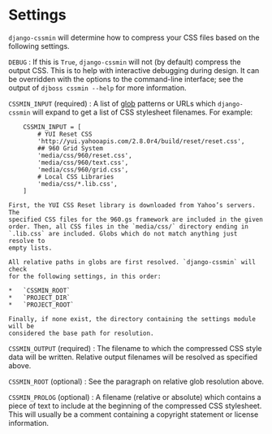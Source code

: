 # Settings

`django-cssmin` will determine how to compress your CSS files based on the
following settings.

`DEBUG`
:   If this is `True`, `django-cssmin` will not (by default) compress the output
    CSS. This is to help with interactive debugging during design. It can be
    overridden with the options to the command-line interface; see the output of
    `djboss cssmin --help` for more information.

`CSSMIN_INPUT` (required)
:   A list of [glob][] patterns or URLs which `django-cssmin` will expand to get
    a list of CSS stylesheet filenames. For example:
      
  [glob]: http://docs.python.org/library/glob.html
    
        CSSMIN_INPUT = [
            # YUI Reset CSS
            'http://yui.yahooapis.com/2.8.0r4/build/reset/reset.css',
            ## 960 Grid System
            'media/css/960/reset.css',
            'media/css/960/text.css',
            'media/css/960/grid.css',
            # Local CSS Libraries
            'media/css/*.lib.css',
        ]
    
    First, the YUI CSS Reset library is downloaded from Yahoo’s servers. The
    specified CSS files for the 960.gs framework are included in the given
    order. Then, all CSS files in the `media/css/` directory ending in 
    `.lib.css` are included. Globs which do not match anything just resolve to
    empty lists.
    
    All relative paths in globs are first resolved. `django-cssmin` will check 
    for the following settings, in this order:
    
    *   `CSSMIN_ROOT`
    *   `PROJECT_DIR`
    *   `PROJECT_ROOT`
    
    Finally, if none exist, the directory containing the settings module will be
    considered the base path for resolution.

`CSSMIN_OUTPUT` (required)
:   The filename to which the compressed CSS style data will be written.
    Relative output filenames will be resolved as specified above.

`CSSMIN_ROOT` (optional)
:   See the paragraph on relative glob resolution above.

`CSSMIN_PROLOG` (optional)
:   A filename (relative or absolute) which contains a piece of text to include 
    at the beginning of the compressed CSS stylesheet. This will usually be a
    comment containing a copyright statement or license information.
